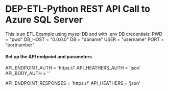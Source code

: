 # DEP-ETL-Python REST API Call to Azure SQL Server

This is an ETL Example using mysql DB and with .env DB credentials:
PWD = "pwd"
DB_HOST = "0.0.0.0"
DB = "dbname"
USER = "username"
PORT = "portnumber"

#### Set up the API endpoint and parameters
API_ENDPOINT_AUTH = 'https://'
API_HEATHERS_AUTH = 'json'
API_BODY_AUTH = ''

API_ENDPOINT_RESPONSES = 'https://'
API_HEATHERS = 'json'